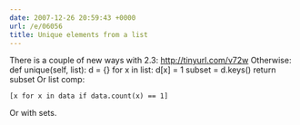 ```yaml
---
date: 2007-12-26 20:59:43 +0000
url: /e/06056
title: Unique elements from a list
---
```


There is a couple of new ways with 2.3:
http://tinyurl.com/v72w
Otherwise:
    def unique(self, list):
        d = {}
        for x in list:
            d[x] = 1
        subset = d.keys()
        return subset
Or list comp:

	[x for x in data if data.count(x) == 1]
Or with sets.
